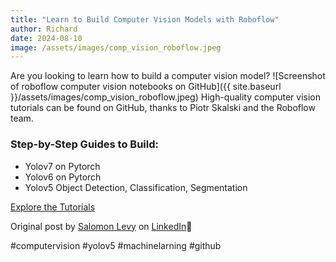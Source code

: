 ```yaml
---
title: "Learn to Build Computer Vision Models with Roboflow"
author: Richard
date: 2024-08-10
image: /assets/images/comp_vision_roboflow.jpeg
---
```


Are you looking to learn how to build a computer vision model?
![Screenshot of roboflow computer vision notebooks on GitHub]({{ site.baseurl }}/assets/images/comp_vision_roboflow.jpeg)
High-quality computer vision tutorials can be found on GitHub, thanks to Piotr Skalski and the Roboflow team.

### Step-by-Step Guides to Build:

- Yolov7 on Pytorch
- Yolov6 on Pytorch
- Yolov5 Object Detection, Classification, Segmentation

[Explore the Tutorials](https://github.com/roboflow/notebooks)

Original post by [Salomon Levy](https://www.linkedin.com/in/salomonlevy-kelley) on [LinkedIn](https://www.linkedin.com/feed/update/urn:li:activity:7011395129466912768?utm_source=share&utm_medium=member_desktop)🔗

#computervision #yolov5 #machinelarning #github

